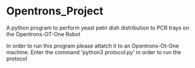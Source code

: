 # Opentrons_Project
A python program to perform yeast petri dish distribution to PCR trays on the Opentrons-OT-One Robot

In order to run this program please attatch it to an Opentrons-Ot-One machine. Enter the command 'python3 protocol.py' in order to run the protocol
